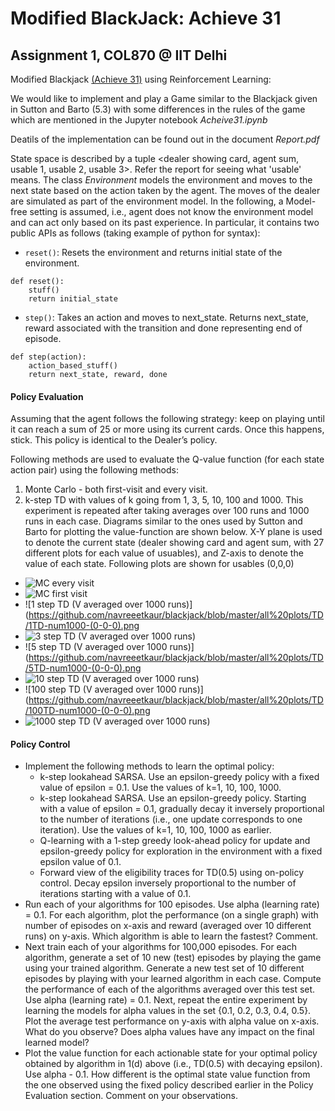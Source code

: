# Modified BlackJack: Achieve 31
## Assignment 1, COL870 @ IIT Delhi

Modified Blackjack [(Achieve 31)](https://docs.google.com/document/d/1X27z_b080tR1UamYVrZKEKYOMewKCnaHXBnJvbxugDY/edit) using Reinforcement Learning: 

We would like to implement and play a Game similar to the Blackjack given in Sutton and Barto (5.3) with some differences in the rules of the game which are mentioned in the Jupyter notebook _Acheive31.ipynb_

Deatils of the implementation can be found out in the document _Report.pdf_

State space is described by a tuple <dealer showing card, agent sum, usable 1, usable 2, usable 3>. Refer the report for seeing what 'usable' means.
The class _Environment_ models the environment and moves to the next state based on the action taken by the agent. The moves of the dealer are simulated as part of the environment model. In the following, a Model-free setting is assumed, i.e., agent does not know the environment model and can act only based on its past experience. In particular, it contains two public APIs as follows (taking example of python for syntax):
* ```reset()```: Resets the environment and returns initial state of the environment.
```
def reset():
	stuff()
	return initial_state
```

* ```step()```: Takes an action and moves to next_state. Returns next_state, reward associated with the transition and done representing end of episode.
```
def step(action):
	action_based_stuff()
	return next_state, reward, done
```
#### Policy Evaluation
Assuming that the agent follows the following strategy: keep on playing until it can reach a sum of 25 or more using its current cards. Once this happens, stick. This policy is identical to the Dealer’s policy.

Following methods are used to evaluate the Q-value function (for each state action pair) using the following methods:
1. Monte Carlo - both first-visit and every visit.
2. k-step TD with values of k going from 1, 3, 5, 10, 100 and 1000. This experiment is repeated after taking averages over 100 runs and 1000 runs in each case.
Diagrams similar to the ones used by Sutton and Barto for plotting the value-function are shown below. X-Y plane is used to denote the current state (dealer showing card and agent sum, with 27 different plots for each value of usuables), and Z-axis to denote the value of each state.
Following plots are shown for usables (0,0,0)
- ![MC every visit](https://github.com/navreeetkaur/blackjack/blob/master/all%20plots/MC/10000-0-0-0-every.png) 
- ![MC first visit](https://github.com/navreeetkaur/blackjack/blob/master/all%20plots/MC/10000-0-0-0-first.png)
- ![1 step TD (V averaged over 1000 runs)](https://github.com/navreeetkaur/blackjack/blob/master/all%20plots/TD/1TD-num1000-(0-0-0).png
- ![3 step TD (V averaged over 1000 runs)](https://github.com/navreeetkaur/blackjack/blob/master/all%20plots/TD/3TD-num1000-(0-0-0).png)
- ![5 step TD (V averaged over 1000 runs)](https://github.com/navreeetkaur/blackjack/blob/master/all%20plots/TD/5TD-num1000-(0-0-0).png
- ![10 step TD (V averaged over 1000 runs)](https://github.com/navreeetkaur/blackjack/blob/master/all%20plots/TD/10TD-num1000-(0-0-0).png)
- ![100 step TD (V averaged over 1000 runs)](https://github.com/navreeetkaur/blackjack/blob/master/all%20plots/TD/100TD-num1000-(0-0-0).png
- ![1000 step TD (V averaged over 1000 runs)](https://github.com/navreeetkaur/blackjack/blob/master/all%20plots/TD/1000TD-num1000-(0-0-0).png)

#### Policy Control
* Implement the following methods to learn the optimal policy:
	*  k-step lookahead SARSA. Use an epsilon-greedy policy with a fixed value of epsilon = 0.1. Use the values of k=1, 10, 100, 1000. 
	* k-step lookahead SARSA. Use an epsilon-greedy policy. Starting with a value of epsilon = 0.1, gradually decay it inversely proportional to the number of iterations (i.e., one update corresponds to one iteration). Use the values of k=1, 10, 100, 1000 as earlier.
	* Q-learning with a 1-step greedy look-ahead policy for update and epsilon-greedy policy for exploration in the environment with a fixed epsilon value of 0.1.
	* Forward view of the eligibility traces for TD(0.5) using on-policy control. Decay epsilon inversely proportional to the number of iterations starting with a value of 0.1.  
* Run each of your algorithms for 100 episodes. Use alpha (learning rate) = 0.1. For each algorithm, plot the performance (on a single graph) with number of episodes on x-axis and reward (averaged over 10 different runs) on y-axis. Which algorithm is able to learn the fastest? Comment.
* Next train each of your algorithms for 100,000 episodes. For each algorithm, generate a set of 10 new (test) episodes by playing the game using your trained algorithm. Generate a new test set of 10 different episodes by playing with your learned algorithm in each case. Compute the performance of each of the algorithms averaged over this test set. Use alpha (learning rate) = 0.1. Next, repeat the entire experiment by learning the models for alpha values in the set {0.1, 0.2, 0.3, 0.4, 0.5}. Plot the average test performance on y-axis with alpha value on x-axis. What do you observe? Does alpha values have any impact on the final learned model?
* Plot the value function for each actionable state for your optimal policy obtained by algorithm in 1(d) above (i.e., TD(0.5) with decaying epsilon). Use alpha - 0.1. How different is the optimal state value function from the one observed using the fixed policy described earlier in the Policy Evaluation section. Comment on your observations.


